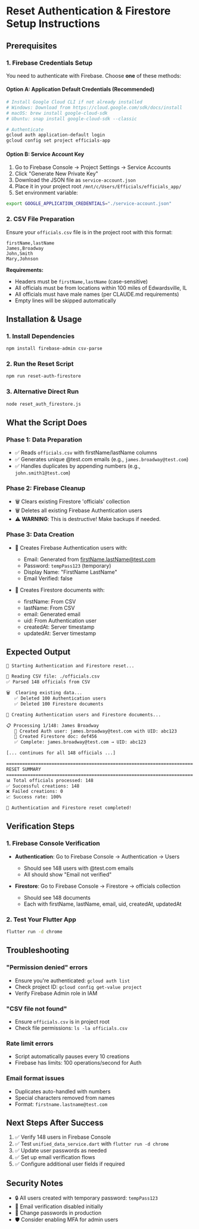 # Reset Authentication & Firestore Setup Instructions

## Prerequisites

### 1. Firebase Credentials Setup
You need to authenticate with Firebase. Choose **one** of these methods:

#### Option A: Application Default Credentials (Recommended)
```bash
# Install Google Cloud CLI if not already installed
# Windows: Download from https://cloud.google.com/sdk/docs/install
# macOS: brew install google-cloud-sdk
# Ubuntu: snap install google-cloud-sdk --classic

# Authenticate
gcloud auth application-default login
gcloud config set project efficials-app
```

#### Option B: Service Account Key
1. Go to Firebase Console → Project Settings → Service Accounts
2. Click "Generate New Private Key"
3. Download the JSON file as `service-account.json`
4. Place it in your project root `/mnt/c/Users/Efficials/efficials_app/`
5. Set environment variable:
```bash
export GOOGLE_APPLICATION_CREDENTIALS="./service-account.json"
```

### 2. CSV File Preparation
Ensure your `officials.csv` file is in the project root with this format:
```csv
firstName,lastName
James,Broadway
John,Smith
Mary,Johnson
```

**Requirements:**
- Headers must be `firstName,lastName` (case-sensitive)
- All officials must be from locations within 100 miles of Edwardsville, IL
- All officials must have male names (per CLAUDE.md requirements)
- Empty lines will be skipped automatically

## Installation & Usage

### 1. Install Dependencies
```bash
npm install firebase-admin csv-parse
```

### 2. Run the Reset Script
```bash
npm run reset-auth-firestore
```

### 3. Alternative Direct Run
```bash
node reset_auth_firestore.js
```

## What the Script Does

### Phase 1: Data Preparation
- ✅ Reads `officials.csv` with firstName/lastName columns
- ✅ Generates unique @test.com emails (e.g., `james.broadway@test.com`)
- ✅ Handles duplicates by appending numbers (e.g., `john.smith1@test.com`)

### Phase 2: Firebase Cleanup
- 🗑️ Clears existing Firestore 'officials' collection
- 🗑️ Deletes all existing Firebase Authentication users
- ⚠️ **WARNING**: This is destructive! Make backups if needed.

### Phase 3: Data Creation
- 👤 Creates Firebase Authentication users with:
  - Email: Generated from firstName.lastName@test.com
  - Password: `tempPass123` (temporary)
  - Display Name: "FirstName LastName"
  - Email Verified: false

- 📄 Creates Firestore documents with:
  - firstName: From CSV
  - lastName: From CSV  
  - email: Generated email
  - uid: From Authentication user
  - createdAt: Server timestamp
  - updatedAt: Server timestamp

## Expected Output

```bash
🚀 Starting Authentication and Firestore reset...

📖 Reading CSV file: ./officials.csv
✅ Parsed 148 officials from CSV

🗑️  Clearing existing data...
   ✅ Deleted 100 Authentication users
   ✅ Deleted 100 Firestore documents

🔨 Creating Authentication users and Firestore documents...

📋 Processing 1/148: James Broadway
   👤 Created Auth user: james.broadway@test.com with UID: abc123
   📄 Created Firestore doc: def456
   ✅ Complete: james.broadway@test.com → UID: abc123

[... continues for all 148 officials ...]

======================================================================
RESET SUMMARY
======================================================================
📊 Total officials processed: 148
✅ Successful creations: 148
❌ Failed creations: 0
📈 Success rate: 100%

🎉 Authentication and Firestore reset completed!
```

## Verification Steps

### 1. Firebase Console Verification
- **Authentication**: Go to Firebase Console → Authentication → Users
  - Should see 148 users with @test.com emails
  - All should show "Email not verified"

- **Firestore**: Go to Firebase Console → Firestore → officials collection  
  - Should see 148 documents
  - Each with firstName, lastName, email, uid, createdAt, updatedAt

### 2. Test Your Flutter App
```bash
flutter run -d chrome
```

## Troubleshooting

### "Permission denied" errors
- Ensure you're authenticated: `gcloud auth list`
- Check project ID: `gcloud config get-value project`
- Verify Firebase Admin role in IAM

### "CSV file not found"
- Ensure `officials.csv` is in project root
- Check file permissions: `ls -la officials.csv`

### Rate limit errors
- Script automatically pauses every 10 creations
- Firebase has limits: 100 operations/second for Auth

### Email format issues  
- Duplicates auto-handled with numbers
- Special characters removed from names
- Format: `firstname.lastname@test.com`

## Next Steps After Success

1. ✅ Verify 148 users in Firebase Console
2. ✅ Test `unified_data_service.dart` with `flutter run -d chrome`  
3. ✅ Update user passwords as needed
4. ✅ Set up email verification flows
5. ✅ Configure additional user fields if required

## Security Notes

- 🔒 All users created with temporary password: `tempPass123`
- 📧 Email verification disabled initially
- 🔐 Change passwords in production
- 🛡️ Consider enabling MFA for admin users
